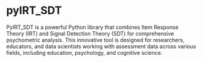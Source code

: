 # pyIRT_SDT
 PyIRT_SDT is a powerful Python library that combines Item Response Theory (IRT) and Signal Detection Theory (SDT) for comprehensive psychometric analysis. This innovative tool is designed for researchers, educators, and data scientists working with assessment data across various fields, including education, psychology, and cognitive science.
